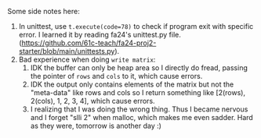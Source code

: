 Some side notes here:
1. In unittest, use `t.execute(code=78)` to check if program exit with specific error. I learned it by reading fa24's unittest.py file.(https://github.com/61c-teach/fa24-proj2-starter/blob/main/unittests.py).
2. Bad experience when doing `write matrix`:
    1. IDK the buffer can only be heap area so I directly do fread, passing the pointer of `rows` and `cols` to it, which cause errors.
    2. IDK the output only contains elements of the matrix but not the "meta-data" like rows and cols so I return something like [2(rows), 2(cols), 1, 2, 3, 4], which cause errors.
    3. I realizing that I was doing the wrong thing. Thus I became nervous and I forget "slli 2" when malloc, which makes me even sadder.
   Hard as they were, tomorrow is another day :) 
